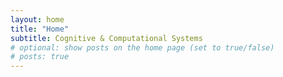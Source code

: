 ```yaml
---
layout: home
title: "Home"
subtitle: Cognitive & Computational Systems 
# optional: show posts on the home page (set to true/false)
# posts: true
---
```

